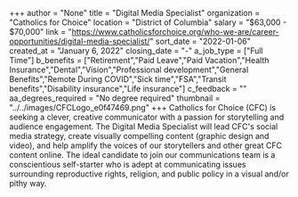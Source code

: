+++
author = "None"
title = "Digital Media Specialist"
organization = "Catholics for Choice"
location = "District of Columbia"
salary = "$63,000 - $70,000"
link = "https://www.catholicsforchoice.org/who-we-are/career-opportunities/digital-media-specialist/"
sort_date = "2022-01-06"
created_at = "January 6, 2022"
closing_date = "-"
a_job_type = ["Full Time"]
b_benefits = ["Retirement","Paid Leave","Paid Vacation","Health Insurance","Dental","Vision","Professional development","General Benefits","Remote During COVID","Sick time","FSA","Transit benefits","Disability insurance","Life insurance"]
c_feedback = ""
aa_degrees_required = "No degree required"
thumbnail = "../../images/CFCLogo_e0f47469.png"
+++
Catholics for Choice (CFC) is seeking a clever, creative communicator with a passion for storytelling and audience engagement. The Digital Media Specialist will lead CFC's social media strategy, create visually compelling content (graphic design and video), and help amplify the voices of our storytellers and other great CFC content online. The ideal candidate to join our communications team is a conscientious self-starter who is adept at communicating issues surrounding reproductive rights, religion, and public policy in a visual and/or pithy way.